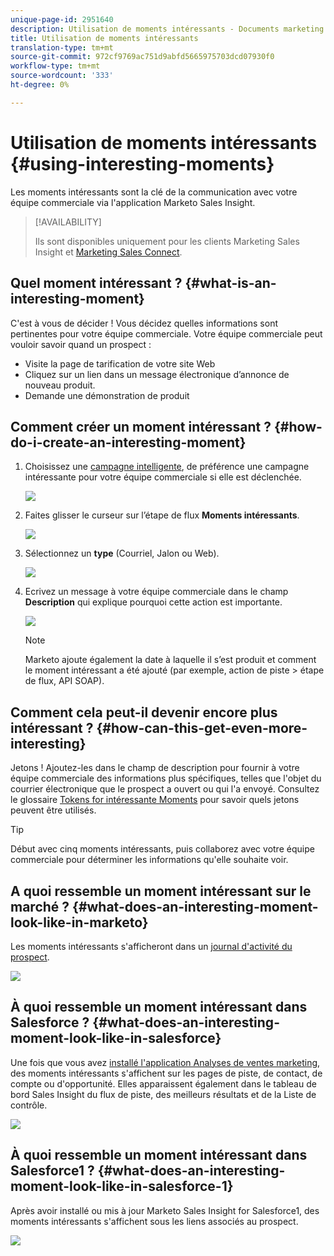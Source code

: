 ```yaml
---
unique-page-id: 2951640
description: Utilisation de moments intéressants - Documents marketing - Documentation du produit
title: Utilisation de moments intéressants
translation-type: tm+mt
source-git-commit: 972cf9769ac751d9abfd5665975703dcd07930f0
workflow-type: tm+mt
source-wordcount: '333'
ht-degree: 0%

---
```



# Utilisation de moments intéressants {#using-interesting-moments}

Les moments intéressants sont la clé de la communication avec votre équipe commerciale via l&#39;application Marketo Sales Insight.

>[!AVAILABILITY]
>
>Ils sont disponibles uniquement pour les clients Marketing Sales Insight et [Marketing Sales Connect](/help/marketo/product-docs/marketo-sales-connect/marketo/interesting-moments-in-msc.md).

## Quel moment intéressant ? {#what-is-an-interesting-moment}

C&#39;est à vous de décider ! Vous décidez quelles informations sont pertinentes pour votre équipe commerciale. Votre équipe commerciale peut vouloir savoir quand un prospect :

* Visite la page de tarification de votre site Web
* Cliquez sur un lien dans un message électronique d’annonce de nouveau produit.
* Demande une démonstration de produit

## Comment créer un moment intéressant ?  {#how-do-i-create-an-interesting-moment}

1. Choisissez une [campagne intelligente](/help/marketo/product-docs/core-marketo-concepts/smart-campaigns/understanding-smart-campaigns.md), de préférence une campagne intéressante pour votre équipe commerciale si elle est déclenchée.

   ![](assets/image2015-1-8-18-3a8-3a54.png)

1. Faites glisser le curseur sur l’étape de flux **Moments intéressants**.

   ![](assets/image2015-1-8-18-3a15-3a20.png)

1. Sélectionnez un **type** (Courriel, Jalon ou Web).

   ![](assets/image2015-1-8-18-3a17-3a16.png)

1. Ecrivez un message à votre équipe commerciale dans le champ **Description** qui explique pourquoi cette action est importante.

   ![](assets/image2015-1-8-18-3a18-3a23.png)

   >[!NOTE]
   >
   >Marketo ajoute également la date à laquelle il s’est produit et comment le moment intéressant a été ajouté (par exemple, action de piste > étape de flux, API SOAP).

## Comment cela peut-il devenir encore plus intéressant ?  {#how-can-this-get-even-more-interesting}

Jetons ! Ajoutez-les dans le champ de description pour fournir à votre équipe commerciale des informations plus spécifiques, telles que l&#39;objet du courrier électronique que le prospect a ouvert ou qui l&#39;a envoyé. Consultez le glossaire [Tokens for intéressante Moments](/help/marketo/product-docs/marketo-sales-insight/msi-for-salesforce/features/tabs-in-the-msi-panel/interesting-moments/tokens-for-interesting-moments.md) pour savoir quels jetons peuvent être utilisés.

>[!TIP]
>
>Début avec cinq moments intéressants, puis collaborez avec votre équipe commerciale pour déterminer les informations qu&#39;elle souhaite voir.

## A quoi ressemble un moment intéressant sur le marché ?  {#what-does-an-interesting-moment-look-like-in-marketo}

Les moments intéressants s&#39;afficheront dans un [journal d&#39;activité du prospect](/help/marketo/product-docs/core-marketo-concepts/smart-lists-and-static-lists/managing-people-in-smart-lists/using-the-person-detail-page.md).

![](assets/image2015-1-14-18-3a45-3a58.png)

## À quoi ressemble un moment intéressant dans Salesforce ?  {#what-does-an-interesting-moment-look-like-in-salesforce}

Une fois que vous avez [installé l&#39;application Analyses de ventes marketing](/help/marketo/product-docs/marketo-sales-insight/msi-for-salesforce/configuration/configure-marketo-sales-insight-in-salesforce-enterprise-unlimited.md), des moments intéressants s&#39;affichent sur les pages de piste, de contact, de compte ou d&#39;opportunité. Elles apparaissent également dans le tableau de bord Sales Insight du flux de piste, des meilleurs résultats et de la Liste de contrôle.

![](assets/six.png)

## À quoi ressemble un moment intéressant dans Salesforce1 ? {#what-does-an-interesting-moment-look-like-in-salesforce-1}

Après avoir installé ou mis à jour Marketo Sales Insight for Salesforce1, des moments intéressants s&#39;affichent sous les liens associés au prospect.

![](assets/seven.png)
